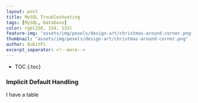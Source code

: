 ```yaml
---
layout: post
title: MySQL Troubleshooting
tags: [MySQL, Database]
color: rgb(250, 154, 133)
feature-img: "assets/img/pexels/design-art/christmas-around-corner.png"
thumbnail: "assets/img/pexels/design-art/christmas-around-corner.png"
author: QubitPi
excerpt_separator: <!--more-->
---
```



<!--more-->

* TOC
{:toc}

### Implicit Default Handling

I have a table 
